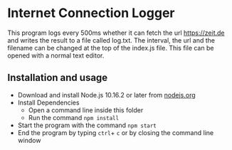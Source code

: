 # Internet Connection Logger

This program logs every 500ms whether it can fetch the url https://zeit.de and writes the result to a file called log.txt. The interval, the url and the filename can be changed at the top of the index.js file. This file can be opened with a normal text editor.

## Installation and usage
- Download and install Node.js 10.16.2 or later from [nodejs.org](https://nodejs.org/en/)
- Install Dependencies
    - Open a command line inside this folder
    - Run the command `npm install`
- Start the program with the command `npm start`
- End the program by typing `ctrl`+ `c` or by closing the command line window
